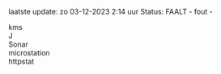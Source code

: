 laatste update: 
zo 03-12-2023  2:14   uur 
Status: FAALT - fout - 
<div class="service R">kms</div><div class="service R">J</div><div class="service R">Sonar</div><div class="service Y">microstation</div><div class="service G">httpstat</div>
